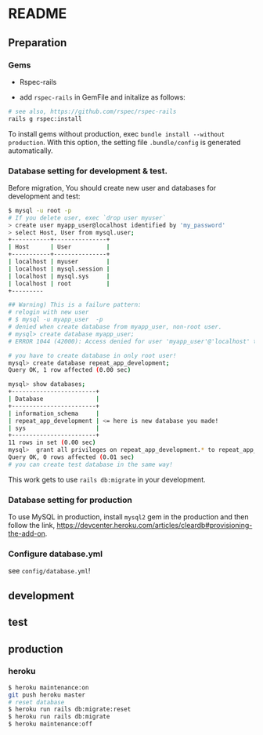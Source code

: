 # README 

## Preparation

### Gems

+ Rspec-rails

+ add `rspec-rails` in GemFile and initalize as follows:

```bash
# see also, https://github.com/rspec/rspec-rails
rails g rspec:install
```

To install gems without production, exec `bundle install --without production`. With this option, the setting file `.bundle/config` is generated automatically.

### Database setting for development & test.

Before migration, You should create new user and databases for development and test:

```bash
$ mysql -u root -p
# If you delete user, exec `drop user myuser`
> create user myapp_user@localhost identified by 'my_password'
> select Host, User from mysql.user;
+-----------+---------------+
| Host      | User          |
+-----------+---------------+
| localhost | myuser        |
| localhost | mysql.session |
| localhost | mysql.sys     |
| localhost | root          |
+--------- 

## Warning) This is a failure pattern:
# relogin with new user
# $ mysql -u myapp_user  -p 
# denied when create database from myapp_user, non-root user.
# mysql> create database myapp_user;
# ERROR 1044 (42000): Access denied for user 'myapp_user'@'localhost' to database 'myapp_development'

# you have to create database in only root user!
mysql> create database repeat_app_development;
Query OK, 1 row affected (0.00 sec)

mysql> show databases;
+------------------------+
| Database               |
+------------------------+
| information_schema     |
| repeat_app_development | <= here is new database you made!
| sys                    |
+------------------------+
11 rows in set (0.00 sec)
mysql>  grant all privileges on repeat_app_development.* to repeat_app_user@localhost;
Query OK, 0 rows affected (0.01 sec)
# you can create test database in the same way! 
```

This work gets to use `rails db:migrate` in your development.

### Database setting for production

To use MySQL in production, install `mysql2` gem in the production and then follow the link, https://devcenter.heroku.com/articles/cleardb#provisioning-the-add-on.

### Configure database.yml

see `config/database.yml`!

## development

## test

## production

### heroku

```bash
$ heroku maintenance:on
git push heroku master
# reset database
$ heroku run rails db:migrate:reset
$ heroku run rails db:migrate
$ heroku maintenance:off
```
